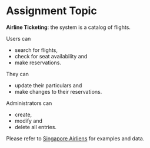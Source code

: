 # Assignment Topic

__Airline Ticketing__: the system is a catalog of flights.

Users can
- search for flights,
- check for seat availability and
- make reservations.

They can
- update their particulars and
- make changes to their reservations.

Administrators can
- create,
- modify and
- delete all entries.

Please refer to [Singapore Airliens](http://www.singaporeair.com) for examples and data.
